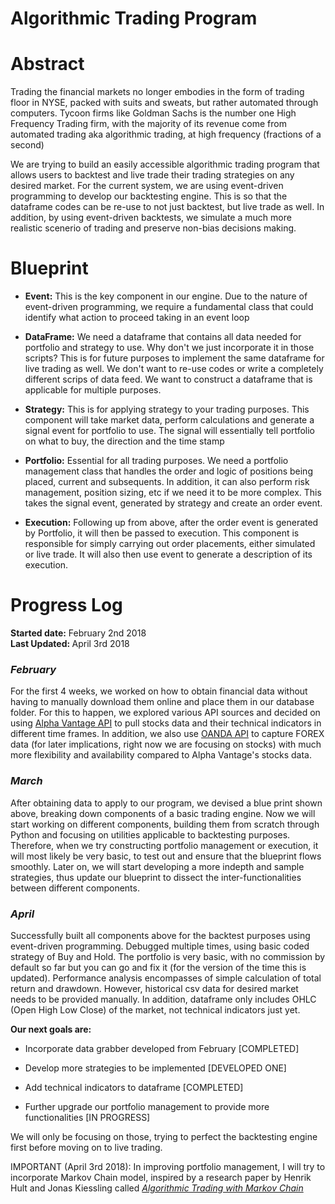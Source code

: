 # Algorithmic Trading Program
# Abstract
<p> Trading the financial markets no longer embodies in the form of trading floor in NYSE, packed with suits and sweats, but rather automated through computers. Tycoon firms like Goldman Sachs is the number one High Frequency Trading firm, with the majority of its revenue come from automated trading aka algorithmic trading, at high frequency (fractions of a second)</p>
<p> We are trying to build an easily accessible algorithmic trading program that allows users to backtest and live trade their trading strategies on any desired market. For the current system, we are using event-driven programming to develop our backtesting engine. This is so that the dataframe codes can be re-use to not just backtest, but live trade as well. In addition, by using event-driven backtests, we simulate a much more realistic scenerio of trading and preserve non-bias decisions making.</p>

# Blueprint
<ul>
<li><strong>Event:</strong> This is the key component in our engine. Due to the nature of event-driven programming, we require a fundamental class that could identify what action to proceed taking in an event loop</li>
</ul>
<ul>
<li><strong>DataFrame:</strong> We need a dataframe that contains all data needed for portfolio and strategy to use. Why don&#39;t we just incorporate it in those scripts? This is for future purposes to implement the same dataframe for live trading as well. We don&#39;t want to re-use codes or write a completely different scrips of data feed. We want to construct a dataframe that is applicable for multiple purposes.</li>
</ul>
<ul>
<li><strong>Strategy:</strong> This is for applying strategy to your trading purposes. This component will take market data, perform calculations and generate a signal event for portfolio to use. The signal will essentially tell portfolio on what to buy, the direction and the time stamp</li>
</ul>
<ul>
<li><strong>Portfolio:</strong> Essential for all trading purposes. We need a portfolio management class that handles the order and logic of positions being placed, current and subsequents. In addition, it can also perform risk management, position sizing, etc if we need it to be more complex. This takes the signal event, generated by strategy and create an order event.</li>
</ul>
<ul>
<li><strong>Execution:</strong> Following up from above, after the order event is generated by Portfolio, it will then be passed to execution. This component is responsible for simply carrying out order placements, either simulated or live trade. It will also then use event to generate a description of its execution.</li>
</ul>

# Progress Log
<div>
<strong>Started date:</strong> February 2nd 2018</div>
<div>
<strong>Last Updated: </strong>April 3rd 2018</div>
<h3 style="font-style: italic;">February</h3>
<p>For the first 4 weeks, we worked on how to obtain financial data without having to manually download them online and place them in our database folder. For this to happen, we explored various API sources and decided on using <a href="http://bit.ly/2DXVpKM">Alpha Vantage API</a> to pull stocks data and their technical indicators in different time frames. In addition, we also use <a href="http://bit.ly/2E7srZP">OANDA API</a> to capture FOREX data (for later implications, right now we are focusing on stocks) with much more flexibility and availability compared to Alpha Vantage's stocks data.</p>

<h3 style="font-style: italic;">March</h3>
<p> After obtaining data to apply to our program, we devised a blue print shown above, breaking down components of a basic trading engine. Now we will start working on different components, building them from scratch through Python and focusing on utilities applicable to backtesting purposes. Therefore, when we try constructing portfolio management or execution, it will most likely be very basic, to test out and ensure that the blueprint flows smoothly. Later on, we will start developing a more indepth and sample strategies, thus update our blueprint to dissect the inter-functionalities between different components.</p>

<h3 style="font-style: italic;">April</h3>
<p> Successfully built all components above for the backtest purposes using event-driven programming. Debugged multiple times, using basic coded strategy of Buy and Hold. The portfolio is very basic, with no commission by default so far but you can go and fix it (for the version of the time this is updated). Performance analysis encompasses of simple calculation of total return and drawdown. However, historical csv data for desired market needs to be provided manually. In addition, dataframe only includes OHLC (Open High Low Close) of the market, not technical indicators just yet. </p>
<p><strong>Our next goals are:</strong></ br>
<ul><li>Incorporate data grabber developed from February [COMPLETED]</li></ul>
<ul><li>Develop more strategies to be implemented [DEVELOPED ONE]</li></ul>
<ul><li>Add technical indicators to dataframe [COMPLETED]</li></ul>
<ul><li>Further upgrade our portfolio management to provide more functionalities [IN PROGRESS] </li></ul>
<p> We will only be focusing on those, trying to perfect the backtesting engine first before moving on to live trading.</p>
<p> IMPORTANT (April 3rd 2018): In improving portfolio management, I will try to incorporate Markov Chain model, inspired by a research paper by Henrik Hult and Jonas Kiessling called <a href="http://bit.ly/2EiwzBr"><cite>Algorithmic Trading with Markov Chain</cite></a></p>
